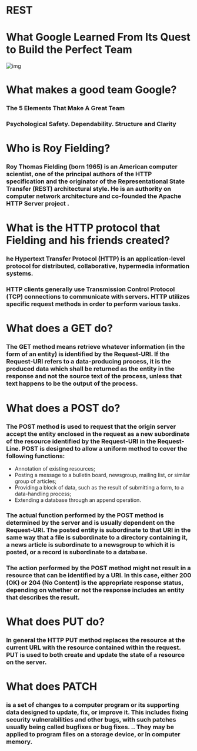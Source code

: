 # **REST**


# **What Google Learned From Its Quest to Build the Perfect Team**
![img](https://image.cnbcfm.com/api/v1/image/105750686-1550688923203gettyimages-1086152010.jpg?v=1550688994&w=1600&h=900)


# **What makes a good team Google?**
### The 5 Elements That Make A Great Team
### Psychological Safety. Dependability. Structure and Clarity


# **Who is Roy Fielding?**


### Roy Thomas Fielding (born 1965) is an American computer  scientist, one of the principal authors of the HTTP specification and the originator of the Representational State Transfer (REST) architectural style. He is an authority on computer network architecture and co-founded the Apache HTTP Server project .


# **What is the HTTP protocol that Fielding and his friends created?**

 
### he Hypertext Transfer Protocol (HTTP) is an application-level protocol for distributed, collaborative, hypermedia information systems.
### HTTP clients generally use Transmission Control Protocol (TCP) connections to communicate with servers. HTTP utilizes specific request methods in order to perform various tasks.

# **What does a GET do?**

### The GET method means retrieve whatever information (in the form of an entity) is identified by the Request-URI. If the Request-URI refers to a data-producing process, it is the produced data which shall be returned as the entity in the response and not the source text of the process, unless that text happens to be the output of the process.

# **What does a POST do?**
### The POST method is used to request that the origin server accept the entity enclosed in the request as a new subordinate of the resource identified by the Request-URI in the Request-Line. POST is designed to allow a uniform method to cover the following functions:

 * Annotation of existing resources;
 * Posting a message to a bulletin board, newsgroup, mailing list,
   or similar group of articles;
 * Providing a block of data, such as the result of submitting a
   form, to a data-handling process;
 * Extending a database through an append operation.

### The actual function performed by the POST method is determined by the server and is usually dependent on the Request-URI. The posted entity is subordinate to that URI in the same way that a file is subordinate to a directory containing it, a news article is subordinate to a newsgroup to which it is posted, or a record is subordinate to a database.

### The action performed by the POST method might not result in a resource that can be identified by a URI. In this case, either 200 (OK) or 204 (No Content) is the appropriate response status, depending on whether or not the response includes an entity that describes the result.


# What does PUT do?

### In general the HTTP PUT method replaces the resource at the current URL with the resource contained within the request. PUT is used to both create and update the state of a resource on the server.


# **What does PATCH**

###  is a set of changes to a computer program or its supporting data designed to update, fix, or improve it. This includes fixing security vulnerabilities and other bugs, with such patches usually being called bugfixes or bug fixes. .. They may be applied to program files on a storage device, or in computer memory.
